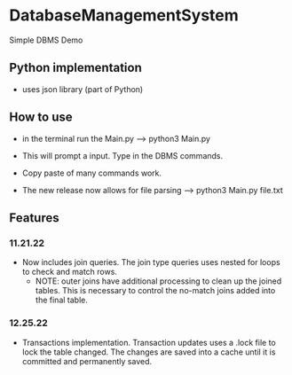 # DatabaseManagementSystem
Simple DBMS Demo

## Python implementation
- uses json library (part of Python)

## How to use
- in the terminal run the Main.py --> python3 Main.py
- This will prompt a input. Type in the DBMS commands.
- Copy paste of many commands work.

- The new release now allows for file parsing --> python3 Main.py file.txt

## Features
### 11.21.22
- Now includes join queries. The join type queries uses nested for loops to check and match rows.
    - NOTE: outer joins have additional processing to clean up the joined tables. This is necessary to control the no-match joins added into the final table.
### 12.25.22
- Transactions implementation. Transaction updates uses a .lock file to lock the table changed. The changes are saved into a cache until it is committed and permanently saved.